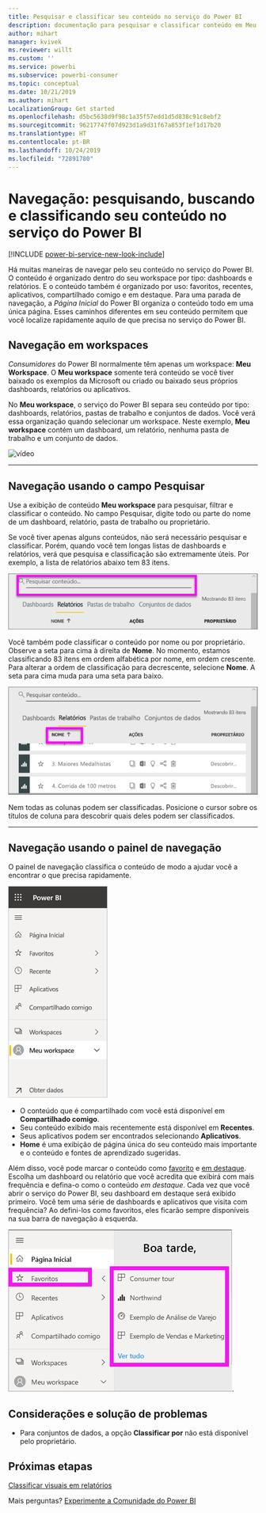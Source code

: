 ```yaml
---
title: Pesquisar e classificar seu conteúdo no serviço do Power BI
description: documentação para pesquisar e classificar conteúdo em Meu workspace do Power BI
author: mihart
manager: kvivek
ms.reviewer: willt
ms.custom: ''
ms.service: powerbi
ms.subservice: powerbi-consumer
ms.topic: conceptual
ms.date: 10/21/2019
ms.author: mihart
LocalizationGroup: Get started
ms.openlocfilehash: d5bc5638d9f98c1a35f57edd1d5d838c91c8ebf2
ms.sourcegitcommit: 96217747f07d923d1a9d31f67a853f1ef1d17b20
ms.translationtype: HT
ms.contentlocale: pt-BR
ms.lasthandoff: 10/24/2019
ms.locfileid: "72891780"
---
```

# <a name="navigation-searching-finding-and-sorting-content-in-power-bi-service"></a>Navegação: pesquisando, buscando e classificando seu conteúdo no serviço do Power BI

[!INCLUDE [power-bi-service-new-look-include](../includes/power-bi-service-new-look-include.md)]

Há muitas maneiras de navegar pelo seu conteúdo no serviço do Power BI. O conteúdo é organizado dentro do seu workspace por tipo: dashboards e relatórios.  E o conteúdo também é organizado por uso: favoritos, recentes, aplicativos, compartilhado comigo e em destaque. Para uma parada de navegação, a *Página Inicial* do Power BI organiza o conteúdo todo em uma única página. Esses caminhos diferentes em seu conteúdo permitem que você localize rapidamente aquilo de que precisa no serviço do Power BI.  

## <a name="navigation-within-workspaces"></a>Navegação em workspaces

*Consumidores* do Power BI normalmente têm apenas um workspace: **Meu Workspace**. O **Meu workspace** somente terá conteúdo se você tiver baixado os exemplos da Microsoft ou criado ou baixado seus próprios dashboards, relatórios ou aplicativos.  

No **Meu workspace**, o serviço do Power BI separa seu conteúdo por tipo: dashboards, relatórios, pastas de trabalho e conjuntos de dados. Você verá essa organização quando selecionar um workspace. Neste exemplo, **Meu workspace** contém um dashboard, um relatório, nenhuma pasta de trabalho e um conjunto de dados.

![vídeo](./media/end-user-search-sort/myworkspace/myworkspace.gif)

________________________________________
## <a name="navigation-using-the-search-field"></a>Navegação usando o campo Pesquisar
Use a exibição de conteúdo **Meu workspace** para pesquisar, filtrar e classificar o conteúdo. No campo Pesquisar, digite todo ou parte do nome de um dashboard, relatório, pasta de trabalho ou proprietário.  

Se você tiver apenas alguns conteúdos, não será necessário pesquisar e classificar.  Porém, quando você tem longas listas de dashboards e relatórios, verá que pesquisa e classificação são extremamente úteis. Por exemplo, a lista de relatórios abaixo tem 83 itens. 

![pesquisar um relatório](./media/end-user-experience/power-bi-search.png)

Você também pode classificar o conteúdo por nome ou por proprietário. Observe a seta para cima à direita de **Nome**. No momento, estamos classificando 83 itens em ordem alfabética por nome, em ordem crescente. Para alterar a ordem de classificação para decrescente, selecione **Nome**. A seta para cima muda para uma seta para baixo.

![classificar conteúdo](./media/end-user-experience/power-bi-sort-new.png)

Nem todas as colunas podem ser classificadas. Posicione o cursor sobre os títulos de coluna para descobrir quais deles podem ser classificados.

___________________________________________________________________
## <a name="navigation-using-the-navigation-pane"></a>Navegação usando o painel de navegação
O painel de navegação classifica o conteúdo de modo a ajudar você a encontrar o que precisa rapidamente.  

![painel de navegação à esquerda](./media/end-user-search-sort/power-bi-navbar.png)


- O conteúdo que é compartilhado com você está disponível em **Compartilhado comigo**.
- Seu conteúdo exibido mais recentemente está disponível em **Recentes**. 
- Seus aplicativos podem ser encontrados selecionando **Aplicativos**.
- **Home** é uma exibição de página única do seu conteúdo mais importante e o conteúdo e fontes de aprendizado sugeridas.

Além disso, você pode marcar o conteúdo como [favorito](end-user-favorite.md) e [em destaque](end-user-featured.md). Escolha um dashboard ou relatório que você acredita que exibirá com mais frequência e defina-o como o conteúdo *em destaque*. Cada vez que você abrir o serviço do Power BI, seu dashboard em destaque será exibido primeiro. Você tem uma série de dashboards e aplicativos que visita com frequência? Ao defini-los como favoritos, eles ficarão sempre disponíveis na sua barra de navegação à esquerda.

![Submenu Favoritos](./media/end-user-search-sort/power-bi-favorite.png).



## <a name="considerations-and-troubleshooting"></a>Considerações e solução de problemas
* Para conjuntos de dados, a opção **Classificar por** não está disponível pelo proprietário.

## <a name="next-steps"></a>Próximas etapas
[Classificar visuais em relatórios](end-user-change-sort.md)

Mais perguntas? [Experimente a Comunidade do Power BI](http://community.powerbi.com/)
